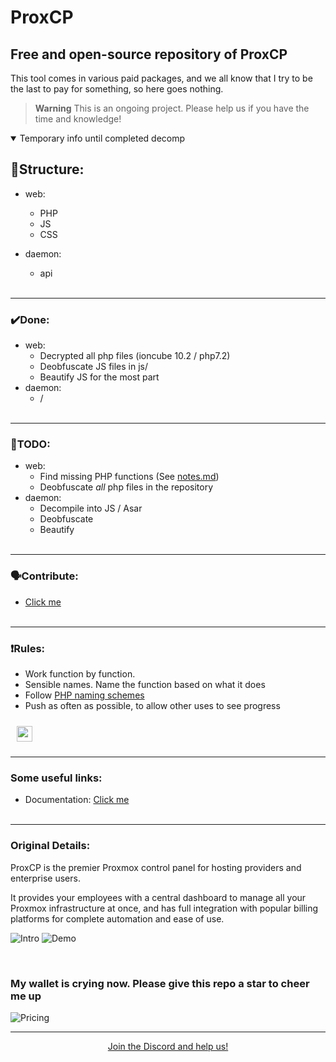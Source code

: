# ProxCP

## Free and open-source repository of ProxCP

This tool comes in various paid packages, and we all know that I try to be the last to pay for something, so here goes nothing.

> **Warning**
> This is an ongoing project. Please help us if you have the time and knowledge!

<details open>
<summary>Temporary info until completed decomp</summary>

## 🌲Structure:
- web:
    - PHP
    - JS
    - CSS

- daemon:
    - api
<br><br>

-----
### ✔️Done:
- web:
    - Decrypted all php files (ioncube 10.2 / php7.2)
    - Deobfuscate JS files in js/
    - Beautify JS for the most part
- daemon:
    - /
<br><br>

-----
### 📝TODO:
- web:
    - Find missing PHP functions (See [notes.md](https://github.com/marcus-alicia/ProxCP/blob/main/notes.md))
    - Deobfuscate *all* php files in the repository
- daemon:
    - Decompile into JS / Asar
    - Deobfuscate
    - Beautify
<br><br>

-----
### 🗣️Contribute:
- [Click me](https://discord.gg/96kh6n5EMB)
<br><br>

-----
### ❗Rules:
- Work function by function.
- Sensible names. Name the function based on what it does
- Follow [PHP naming schemes](https://www.php.net/manual/en/userlandnaming.rules.php)
- Push as often as possible, to allow other uses to see progress

<img style="margin: 10px" src="https://cdn.discordapp.com/attachments/1085349080592560169/1097954019248451635/ezgif.com-gif-maker_1.gif" height="25" />  
</details>


-----

### Some useful links:

- Documentation: [Click me](https://docs.proxcp.com/)
<br><br>

-----

### Original Details:

ProxCP is the premier Proxmox control panel for hosting providers and enterprise users. 

It provides your employees with a central dashboard to manage all your Proxmox infrastructure at once, and has full integration with popular billing platforms for complete automation and ease of use.

![Intro](https://i.imgur.com/ZaPsK6m.png)
![Demo](https://i.imgur.com/sBxrSMo.png)

<br>

### My wallet is crying now. Please give this repo a star to cheer me up
![Pricing](https://i.imgur.com/OLAkbo7.png)

----- 
<p align="center"><a href="https://discord.gg/96kh6n5EMB">Join the Discord and help us!</a></p>
